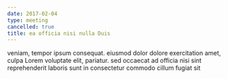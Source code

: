```yaml
---
date: 2017-02-04
type: meeting
cancelled: true
title: ea officia nisi nulla Duis
---
```

veniam, tempor ipsum consequat. eiusmod dolor dolore exercitation amet, culpa Lorem voluptate elit, pariatur. sed occaecat ad officia nisi sint reprehenderit laboris sunt in consectetur commodo cillum fugiat sit